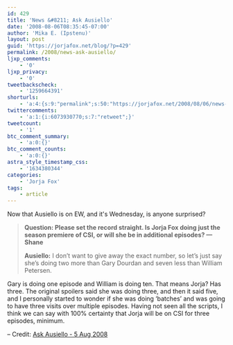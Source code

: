```yaml
---
id: 429
title: 'News &#8211; Ask Ausiello'
date: '2008-08-06T08:35:45-07:00'
author: 'Mika E. (Ipstenu)'
layout: post
guid: 'https://jorjafox.net/blog/?p=429'
permalink: /2008/news-ask-ausiello/
ljxp_comments:
    - '0'
ljxp_privacy:
    - '0'
tweetbackscheck:
    - '1259664391'
shorturls:
    - 'a:4:{s:9:"permalink";s:50:"https://jorjafox.net/2008/08/06/news-ask-ausiello/";s:7:"tinyurl";s:25:"http://tinyurl.com/n4jpjf";s:4:"isgd";s:18:"http://is.gd/53RbQ";s:5:"bitly";s:20:"http://bit.ly/5rl7yN";}'
twittercomments:
    - 'a:1:{i:6073930770;s:7:"retweet";}'
tweetcount:
    - '1'
btc_comment_summary:
    - 'a:0:{}'
btc_comment_counts:
    - 'a:0:{}'
astra_style_timestamp_css:
    - '1634380344'
categories:
    - 'Jorja Fox'
tags:
    - article
---
```


Now that Ausiello is on EW, and it's Wednesday, is anyone surprised?

<blockquote><b>Question: Please set the record straight. Is Jorja Fox doing just the season premiere of CSI, or will she be in additional episodes?  — Shane</b>

<b>Ausiello:</b> I don’t want to give away the exact number, so let’s just say she’s doing two more than Gary Dourdan and seven less than William Petersen.</blockquote>

Gary is doing one episode and William is doing ten. That means Jorja? Has three. The original spoilers said she was doing three, and then it said five, and I personally started to wonder if she was doing ‘batches’ and was going to have three visits over multiple episodes. Having not seen all the scripts, I think we can say with 100% certainty that Jorja will be on CSI for three episodes, minimum.

– Credit: <a href="http://ausiellofiles.ew.com/2008/08/ask-ausiello-sp.html">Ask Ausiello - 5 Aug 2008</a>